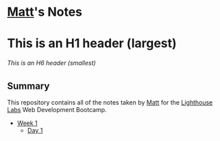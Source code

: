 # [Matt](https://github.com/wagabooga/)'s Notes

# This is an H1 header (largest)
###### This is an H6 header (smallest)

## Summary 

This repository contains all of the notes taken by [Matt](https://github.com/wagabooga/) for the [Lighthouse Labs](https://www.lighthouselabs.ca/) Web Development Bootcamp.

* [Week 1](/Week_1)
  * [Day 1](/Week_1/Day_1)




